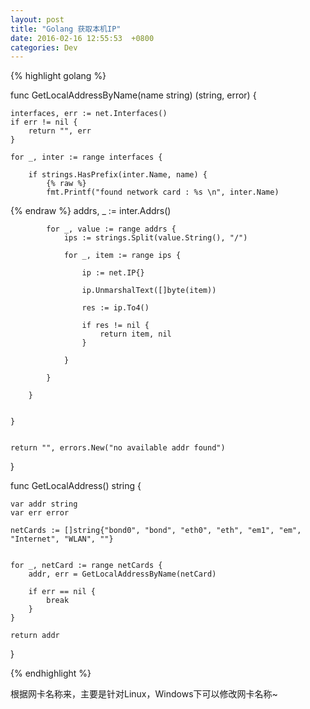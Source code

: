 ```yaml
---
layout: post
title: "Golang 获取本机IP"
date: 2016-02-16 12:55:53  +0800
categories: Dev
---
```


{% highlight golang %}

func GetLocalAddressByName(name string) (string, error) {

	interfaces, err := net.Interfaces()
	if err != nil {
		return "", err
	}

	for _, inter := range interfaces {

		if strings.HasPrefix(inter.Name, name) {
			{% raw %}
			fmt.Printf("found network card : %s \n", inter.Name)
{% endraw %}
			addrs, _ := inter.Addrs()

			for _, value := range addrs {
				ips := strings.Split(value.String(), "/")

				for _, item := range ips {

					ip := net.IP{}

					ip.UnmarshalText([]byte(item))

					res := ip.To4()

					if res != nil {
						return item, nil
					}

				}

			}

		}


	}


	return "", errors.New("no available addr found")

}



func GetLocalAddress() string {

	var addr string
	var err error

	netCards := []string{"bond0", "bond", "eth0", "eth", "em1", "em", "Internet", "WLAN", ""}


	for _, netCard := range netCards {
		addr, err = GetLocalAddressByName(netCard)

		if err == nil {
			break
		}
	}

	return addr

}
 
{% endhighlight %}


根据网卡名称来，主要是针对Linux，Windows下可以修改网卡名称~